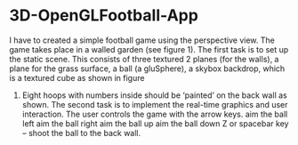 # 3D-OpenGLFootball-App
I have to created a simple football game using the perspective view.
The game takes place in a walled garden (see figure 1). The first task is to set up the static scene. 
This consists of three textured 2 planes (for the walls), a plane for the grass surface, 
a ball (a gluSphere), a skybox backdrop, which is a textured cube as shown in figure
1. Eight hoops with numbers inside should be ‘painted’ on the back wall as shown.
The second task is to implement the real-time graphics and user interaction.
The user controls the game with the arrow keys.
aim the ball left aim the ball right aim the ball up aim the ball down Z or spacebar key – shoot the ball to the back wall.
